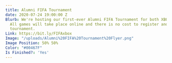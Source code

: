 ```yaml
---
title: Alumni FIFA Tournament
date: 2020-07-24 19:00:00 Z
Blurb: We're hosting our first-ever Alumni FIFA Tournament for both XBOX and PS4 users.
  All games will take place online and there is no cost to register and play in this
  tournament.
Link: https://bit.ly/FIFAxbox
Image: "/uploads/Alumni%20FIFA%20Tournament%20Flyer.png"
Image Position: 50% 50%
Color: "#00467F"
Is Finished?: 'Yes'
---
```


